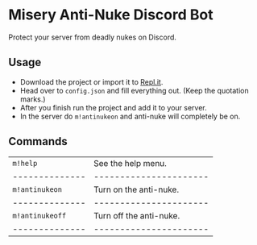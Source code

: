 # Misery Anti-Nuke Discord Bot
Protect your server from deadly nukes on Discord.

## Usage
- Download the project or import it to [Repl.it](https://replit.com/).
- Head over to `config.json` and fill everything out. (Keep the quotation marks.)
- After you finish run the project and add it to your server.
- In the server do `m!antinukeon` and anti-nuke will completely be on.

## Commands
|                |                        |
| -------------- | ---------------------- |
| `m!help`       | See the help menu.     |
| -------------- | ---------------------- |
| `m!antinukeon` | Turn on the anti-nuke. |
| -------------- | ---------------------- |
| `m!antinukeoff`| Turn off the anti-nuke.|
| -------------- | ---------------------- |
